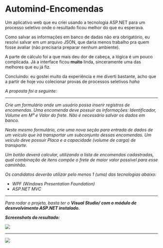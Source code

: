 # Automind-Encomendas
<p>Um aplicativo web que eu criei usando a tecnologia ASP.NET para um processo seletivo onde o resultado ficou melhor do que eu esperava.</p>
<p>Como salvar as informações em banco de dadas não era obrigatório, eu resolvi salvar em um arquivo JSON, que daria menos trabalho pra quem fosse avaliar (não precisaria preparar nenhum ambiente).</p>
<p>A parte de cálculo foi a que mais deu dor de cabeça, a lógica é um pouco complicada. Já a interface ficou <b>muito</b> linda, sinceramente uma das melhores que eu já fiz.</p>
<p>Concluindo: eu gostei muito da experiência e me diverti bastante, acho que a partir de hoje vou colecionar provas de processos seletivos <i>haha<i/></p>
   
<p>A proposta foi a seguinte:<p>
<hr>
 
<i><p>Crie um formulário onde um usuário possa inserir registros
de encomendas. Uma encomenda deve possuir as informações:
Identificador, Volume em M³ e Valor do frete. Não é
necessário salvar os dados em banco.</p></i>

<i><p>Neste mesmo formulário, crie uma nova seção para entrada de
dados de um veículo que irá transportar um subconjunto
dessas encomendas. Um veículo deve possuir Placa e a
capacidade (volume de carga) de transporte.</p></i>

<i><p>Um botão deverá calcular, utilizando a lista de encomendas
cadastradas, qual combinação de itens compõe o frete de
maior valor possível para esse caminhão.</p></i>

<i><p>Os candidatos deverão utilizar pelo menos 1 (uma) das
tecnologias abaixo:</p></i>
<ul>
  <li><i>WPF (Windows Presentation Foundation)</i></li>
  <li><i>ASP.NET MVC</i></li>
</ul>
<hr>
<p>Para rodar o projeto, basta ter o <b>Visual Studio/<b> com o módulo de desnvolvimento <i><b>ASP.NET</b></i> instalado.</p>
<p>Screenshots do resultado:</p>
<p><img src="https://i.imgur.com/1NUREGj.png"></p>
<hr>
<p><img src="https://i.imgur.com/kgzKur4.png"></p>




